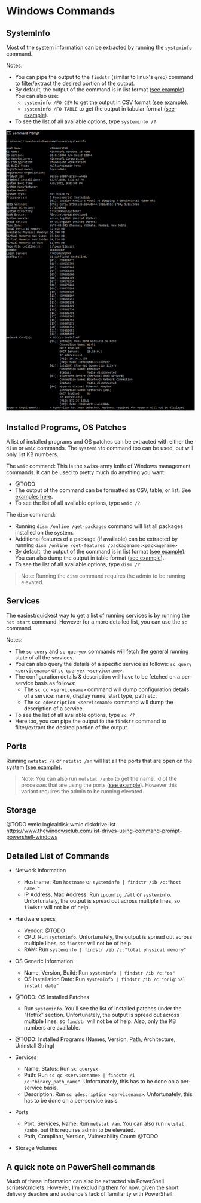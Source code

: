 # Windows Commands

## SystemInfo

Most of the system information can be extracted by running the `systeminfo` command.

Notes:

- You can pipe the output to the `findstr` (similar to linux's `grep`) command to filter/extract the desired portion of the output.
- By default, the output of the command is in list format ([see example](./command-outputs/systeminfo-output-list.txt)). You can also use:
  - `systeminfo /FO CSV` to get the output in CSV format ([see example](./command-outputs/systeminfo-output-csv.csv)).
  - `systeminfo /FO TABLE` to get the output in tabular format ([see example](./command-outputs/systeminfo-output-table.txt)).
- To see the list of all available options, type `systeminfo /?`

![systeminfo command](./command-outputs/systeminfo-output.png)

## Installed Programs, OS Patches

A list of installed programs and OS patches can be extracted with either the `dism` or `wmic` commands. The `systeminfo` command too can be used, but will only list KB numbers.

The `wmic` command: This is the swiss-army knife of Windows management commands. It can be used to pretty much do anything you want.

- @TODO
- The output of the command can be formatted as CSV, table, or list. See [examples here](https://www.pearsonitcertification.com/articles/article.aspx?p=1700427&seqNum=4).
- To see the list of all available options, type `wmic /?`

The `dism` command:

- Running `dism /online /get-packages` command will list all packages installed on the system.
- Additional features of a package (if available) can be extracted by running `dism /online /get-features /packagename:<packagename>`
- By default, the output of the command is in list format ([see example](./command-outputs/dism-output-list.txt)). You can also dump the output in table format ([see example](./command-outputs/dism-output-table.txt)).
- To see the list of all available options, type `dism /?`

> Note: Running the `dism` command requires the admin to be running elevated.

## Services

The easiest/quickest way to get a list of running services is by running the `net start` command. However for a more detailed list, you can use the `sc` command.

Notes:

- The `sc query` and `sc queryex` commands will fetch the general running state of all the services.
- You can also query the details of a specific service as follows: `sc query <servicename>` or `sc queryex <servicename>`.
- The configuration details & description will have to be fetched on a per-service basis as follows:
  - The `sc qc <servicename>` command will dump configuration details of a service: name, display name, start type, path etc.
  - The `sc qdescription <servicename>` command will dump the description of a service.
- To see the list of all available options, type `sc /?`
- Here too, you can pipe the output to the `findstr` command to filter/extract the desired portion of the output.

## Ports

Running `netstat /a` or `netstat /an` will list all the ports that are open on the system ([see example](./command-outputs/netstat-an-output.txt)).

> Note: You can also run `netstat /anbo` to get the name, id of the processes that are using the ports ([see example](./command-outputs/netstat-anbo-output.txt)). However this variant requires the admin to be running elevated.

## Storage

@TODO
wmic logicaldisk
wmic diskdrive list
https://www.thewindowsclub.com/list-drives-using-command-prompt-powershell-windows

## Detailed List of Commands

- Network Information
  - Hostname: Run `hostname` or `systeminfo | findstr /ib /c:"host name:"`
  - IP Address, Mac Address: Run `ipconfig /all` or `systeminfo`. Unfortunately, the output is spread out across multiple lines, so `findstr` will not be of help.

- Hardware specs
  - Vendor: @TODO
  - CPU: Run `systeminfo`. Unfortunately, the output is spread out across multiple lines, so `findstr` will not be of help.
  - RAM: Run `systeminfo | findstr /ib /c:"total physical memory"`

- OS Generic Information
  - Name, Version, Build: Run `systeminfo | findstr /ib /c:"os"`
  - OS Installation Date: Run `systeminfo | findstr /ib /c:"original install date"`

- @TODO: OS Installed Patches
  - Run `systeminfo`. You'll see the list of installed patches under the "Hotfix" section. Unfortunately, the output is spread out across multiple lines, so `findstr` will not be of help. Also, only the KB numbers are available.

- @TODO: Installed Programs (Names, Version, Path, Architecture, Uninstall String)

- Services
  - Name, Status: Run `sc queryex`
  - Path: Run `sc qc <servicename> | findstr /i /c:"binary_path_name"`. Unfortunately, this has to be done on a per-service basis.
  - Description: Run `sc qdescription <servicename>`. Unfortunately, this has to be done on a per-service basis.

- Ports
  - Port, Services, Name: Run `netstat /an`. You can also run `netstat /anbo`, but this requires admin to be elevated.
  - Path, Compliant, Version, Vulnerability Count: @TODO

- Storage Volumes

## A quick note on PowerShell commands

Much of these information can also be extracted via PowerShell scripts/cmdlets. However, I'm excluding them for now, given the short delivery deadline and audience's lack of familiarity with PowerShell.
